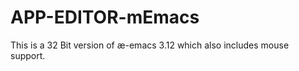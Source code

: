 APP-EDITOR-mEmacs
=================

This is a 32 Bit version of æ-emacs 3.12 which also includes mouse support.
